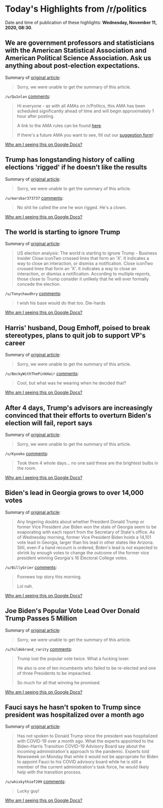 # Today's Highlights from /r/politics

Date and time of publication of these highlights: **Wednesday, November 11, 2020, 08:30**.

## We are government professors and statisticians with the American Statistical Association and American Political Science Association. Ask us anything about post-election expectations.

Summary of [original article](https://www.reddit.com/r/politics/comments/js9ms1/we_are_government_professors_and_statisticians/):

> Sorry, we were unable to get the summary of this article.

`/u/Qu1nlan` [comments](https://www.reddit.com/r/politics/comments/js9ms1/we_are_government_professors_and_statisticians/):

> Hi everyone - as with all AMAs on /r/Politics, this AMA has been scheduled significantly ahead of time and will begin approximately 1 hour after posting.
> 
> A link to the AMA rules can be found [here](http://www.reddit.com/r/politics/wiki/ama).
> 
> If there's a future AMA you want to see, fill out our [suggestion form](https://docs.google.com/forms/u/2/d/e/1FAIpQLSdPb-2CtL2lIsMo9xOvs6sdQGDymyZ29seWyQsNTJy1oxPthw/viewform?usp=sf_link)!

[Why am I seeing this on Google Docs?](https://docs.google.com/document/d/1Dc6We63vOXIZsc0op-Bt4abqkYjXzOigalQqFxmvvbM/edit?usp=sharing)

## Trump has longstanding history of calling elections 'rigged' if he doesn’t like the results

Summary of [original article](https://abcnews.go.com/Politics/trump-longstanding-history-calling-elections-rigged-doesnt-results/story?id=74126926&cid=clicksource_4380645_1_heads_hero_live_hero_hed):

> Sorry, we were unable to get the summary of this article.

`/u/marsbar373737` [comments](https://www.reddit.com/r/politics/comments/js78tf/trump_has_longstanding_history_of_calling/):

> No shit  he called the one he won rigged. He's a clown.

[Why am I seeing this on Google Docs?](https://docs.google.com/document/d/1Dc6We63vOXIZsc0op-Bt4abqkYjXzOigalQqFxmvvbM/edit?usp=sharing)

## The world is starting to ignore Trump

Summary of [original article](https://www.businessinsider.com/us-election-analysis-the-world-is-starting-to-ignore-trump-2020-11):

> US election analysis: The world is starting to ignore Trump - Business Insider Close iconTwo crossed lines that form an 'X'. It indicates a way to close an interaction, or dismiss a notification. Close iconTwo crossed lines that form an 'X'. It indicates a way to close an interaction, or dismiss a notification. According to multiple reports, those close to Trump consider it unlikely that he will ever formally concede the election.

`/u/Tonychaudhry` [comments](https://www.reddit.com/r/politics/comments/js81y8/the_world_is_starting_to_ignore_trump/):

> I wish his base would do that too. Die-hards

[Why am I seeing this on Google Docs?](https://docs.google.com/document/d/1Dc6We63vOXIZsc0op-Bt4abqkYjXzOigalQqFxmvvbM/edit?usp=sharing)

## Harris' husband, Doug Emhoff, poised to break stereotypes, plans to quit job to support VP's career

Summary of [original article](https://ktla.com/news/nationworld/harris-husband-doug-emhoff-poised-to-break-stereotypes-plans-to-quit-job-to-support-vps-career/):

> Sorry, we were unable to get the summary of this article.

`/u/BeckyWithThePinkHair` [comments](https://www.reddit.com/r/politics/comments/js6w6s/harris_husband_doug_emhoff_poised_to_break/):

> Cool, but what was he wearing when he decided that?

[Why am I seeing this on Google Docs?](https://docs.google.com/document/d/1Dc6We63vOXIZsc0op-Bt4abqkYjXzOigalQqFxmvvbM/edit?usp=sharing)

## After 4 days, Trump's advisors are increasingly convinced that their efforts to overturn Biden's election will fail, report says

Summary of [original article](https://www.businessinsider.com/trump-advisors-pessimistic-about-overturning-biden-win-wapo-2020-11):

> Sorry, we were unable to get the summary of this article.

`/u/Kyooko` [comments](https://www.reddit.com/r/politics/comments/js6hm6/after_4_days_trumps_advisors_are_increasingly/):

> Took them 4 whole days... no one said these are the brightest bulbs in the room.

[Why am I seeing this on Google Docs?](https://docs.google.com/document/d/1Dc6We63vOXIZsc0op-Bt4abqkYjXzOigalQqFxmvvbM/edit?usp=sharing)

## Biden's lead in Georgia grows to over 14,000 votes

Summary of [original article](https://www.cbs46.com/news/bidens-lead-in-georgia-grows-to-over-14-000-votes/article_9a4fc26a-2423-11eb-a2da-cbaed3fb589d.html):

> Any lingering doubts about whether President Donald Trump or former Vice President Joe Biden won the state of Georgia seem to be evaporating with each report from the Secretary of State's office. As of Wednesday morning, former Vice President Biden holds a 14,101 vote lead in Georgia, larger than his lead in other states like Arizona. Still, even if a hand recount is ordered, Biden's lead is not expected to shrink by enough votes to change the outcome of the former vice president winning Georgia's 16 Electoral College votes.

`/u/BillyGrier` [comments](https://www.reddit.com/r/politics/comments/js8y81/bidens_lead_in_georgia_grows_to_over_14000_votes/):

> Foxnews top story this morning.
> 
> 
> Lol nah.

[Why am I seeing this on Google Docs?](https://docs.google.com/document/d/1Dc6We63vOXIZsc0op-Bt4abqkYjXzOigalQqFxmvvbM/edit?usp=sharing)

## Joe Biden's Popular Vote Lead Over Donald Trump Passes 5 Million

Summary of [original article](https://www.newsweek.com/joe-biden-donald-trump-popular-vote-election-2020-1546565):

> Sorry, we were unable to get the summary of this article.

`/u/hildebrand_rarity` [comments](https://www.reddit.com/r/politics/comments/js6003/joe_bidens_popular_vote_lead_over_donald_trump/):

> Trump lost the popular vote twice. What a fucking loser.
> 
> He also is one of ten incumbents who failed to be re-elected and one of three Presidents to be impeached.
> 
> So much for all that winning he promised.

[Why am I seeing this on Google Docs?](https://docs.google.com/document/d/1Dc6We63vOXIZsc0op-Bt4abqkYjXzOigalQqFxmvvbM/edit?usp=sharing)

## Fauci says he hasn't spoken to Trump since president was hospitalized over a month ago

Summary of [original article](https://www.newsweek.com/fauci-spoken-trump-president-hospitalized-month-1546211):

> Has not spoken to Donald Trump since the president was hospitalized with COVID-19 over a month ago. What the experts appointed to the Biden-Harris Transition COVID-19 Advisory Board say about the incoming administration's approach to the pandemic. Experts told Newsweek on Monday that while it would not be appropriate for Biden to appoint Fauci to his COVID advisory board while he is still a member of the current administration's task force, he would likely help with the transition process.

`/u/whiskythief209` [comments](https://www.reddit.com/r/politics/comments/js6wce/fauci_says_he_hasnt_spoken_to_trump_since/):

> Lucky guy!

[Why am I seeing this on Google Docs?](https://docs.google.com/document/d/1Dc6We63vOXIZsc0op-Bt4abqkYjXzOigalQqFxmvvbM/edit?usp=sharing)

